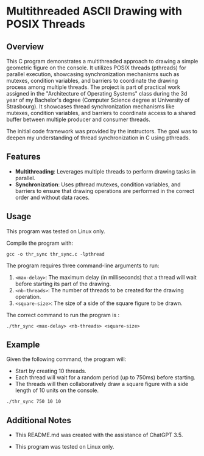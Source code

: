 # Multithreaded ASCII Drawing with POSIX Threads

## Overview
This C program demonstrates a multithreaded approach to drawing a simple geometric figure on the console. It utilizes POSIX threads (pthreads) for parallel execution, showcasing synchronization mechanisms such as mutexes, condition variables, and barriers to coordinate the drawing process among multiple threads. The project is part of practical work assigned in the "Architecture of Operating Systems" class during the 3d year of my Bachelor's degree (Computer Science degree at University of Strasbourg). It showcases thread synchronization mechanisms like mutexes, condition variables, and barriers to coordinate access to a shared buffer between multiple producer and consumer threads.

The initial code framework was provided by the instructors. The goal was to deepen my understanding of thread synchronization in C using pthreads.

## Features
- **Multithreading**: Leverages multiple threads to perform drawing tasks in parallel.
- **Synchronization**: Uses pthread mutexes, condition variables, and barriers to ensure that drawing operations are performed in the correct order and without data races.

## Usage
This program was tested on Linux only.

Compile the program with:
```
gcc -o thr_sync thr_sync.c -lpthread
```

The program requires three command-line arguments to run:
1. `<max-delay>`: The maximum delay (in milliseconds) that a thread will wait before starting its part of the drawing.
2. `<nb-threads>`: The number of threads to be created for the drawing operation.
3. `<square-size>`: The size of a side of the square figure to be drawn.

The correct command to run the program is :
```
./thr_sync <max-delay> <nb-threads> <square-size>
```

## Example
Given the following command, the program will:
- Start by creating 10 threads.
- Each thread will wait for a random period (up to 750ms) before starting.
- The threads will then collaboratively draw a square figure with a side length of 10 units on the console.
```
./thr_sync 750 10 10
```

## Additional Notes

- This README.md was created with the assistance of ChatGPT 3.5.

- This program was tested on Linux only.
